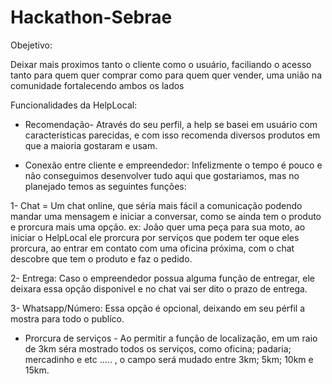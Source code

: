 # Hackathon-Sebrae

Obejetivo: 

Deixar mais proximos tanto o cliente como o usuário, faciliando o acesso tanto para quem quer comprar como para quem quer vender, uma união na comunidade fortalecendo ambos os lados


Funcionalidades da HelpLocal:

* Recomendação- Através do seu perfil, a help se basei em usuário com caracteristicas parecidas, e com isso recomenda diversos produtos em que a maioria gostaram e usam. 

* Conexão entre cliente e empreendedor: Infelizmente o tempo é pouco e não conseguimos desenvolver tudo aqui que gostariamos, mas no planejado temos as seguintes funções: 

1- Chat = Um chat online, que séria mais fácil a comunicação podendo mandar uma mensagem e iniciar a conversar, como se ainda tem o produto e prorcura mais uma opção.
ex: João quer uma peça para sua moto, ao iniciar o HelpLocal ele prorcura por serviços que podem ter oque eles prorcura, ao entrar em contato com uma oficina próxima, com o chat descobre que tem o produto e faz o pedido.

2- Entrega: Caso o empreendedor possua alguma função de entregar, ele deixara essa opção disponivel e no chat vai ser dito o prazo de entrega.

3- Whatsapp/Número: Essa opção é opcional, deixando em seu pérfil a mostra para todo o publíco.

* Prorcura de serviços - Ao permitir a função de localização, em um raio de 3km séra mostrado todos os serviços, como oficina; padaria; mercadinho e etc ..... , o campo será mudado entre 3km; 5km; 10km e 15km.


